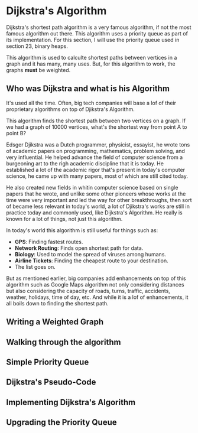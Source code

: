 # Dijkstra's Algorithm

Dijkstra's shortest path algorithm is a very famous algorithm, if not the most famous algorithm out there. This algorithm uses a priority queue as part of its implementation. For this section, I will use the priority queue used in section 23, binary heaps.

This algorithm is used to calculte shortest paths between vertices in a graph and it has many, many uses. But, for this algorithm to work, the graphs **must** be weighted.

## Who was Dijkstra and what is his Algorithm

It's used all the time. Often, big tech companies will base a lof of their proprietary algorithms on top of Djikstra's Algorithm.

This algorithm finds the shortest path between two vertices on a graph. If we had a graph of 10000 vertices, what's the shortest way from point A to point B?

Edsger Djikstra was a Dutch programmer, physicist, essayist, he wrote tons of academic papers on programming, mathematics, problem solving, and very influential. He helped advance the field of computer science from a burgeoning art to the righ academic discipline that it is today. He established a lot of the academic rigor that's present in today's computer science, he came up with many papers, most of which are still cited today.

He also created new fields in whitin computer science based on single papers that he wrote, and unlike some other pioneers whose works at the time were very important and led the way for other breakthroughs, then sort of became less relevant in today's world, a lot of Djikstra's works are still in practice today and commonly used, like Dijkstra's Algorithm. He really is known for a lot of things, not just this algorithm.

In today's world this algorithm is still useful for things such as:

- **GPS**: Finding fastest routes.
- **Network Routing**: Finds open shortest path for data.
- **Biology**: Used to model the spread of viruses among humans.
- **Airline Tickets**: Finding the cheapest route to your destination.
- The list goes on.

But as mentioned earlier, big companies add enhancements on top of this algorithm such as Google Maps algorithm not only considering distances but also considering the capacity of roads, turns, traffic, accidents, weather, holidays, time of day, etc. And while it is a lof of enhancements, it all boils down to finding the shortest path.

## Writing a Weighted Graph

## Walking through the algorithm

## Simple Priority Queue

## Dijkstra's Pseudo-Code

## Implementing Dijkstra's Algorithm

## Upgrading the Priority Queue
